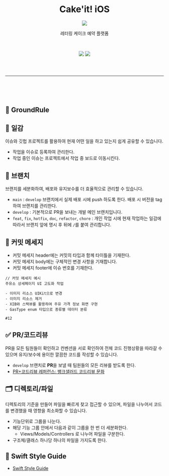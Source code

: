 <h1 align="center">
  Cake'it! iOS
</h1>
<p align="center">

<p align="center">
 <img src="https://img.shields.io/badge/Swift-5.0-orange">
 <p align="center">레터링 케이크 예약 플랫폼</p>
</p>

<br>

<p align="center">
<img src="https://user-images.githubusercontent.com/34022757/131891836-66599e7b-e90a-4847-a2f8-c27b66b30085.mov" align="center"> <img src="https://user-images.githubusercontent.com/34022757/131891850-9bea5639-318b-4c41-93bc-c9fcdad7fac4.mov" align="center">
</p>

<br>
<br>

---

<br>
<br>
<br>

## 🤖 GroundRule

## 🚀 일감

이슈와 깃헙 프로젝트를 활용하여 현재 어떤 일을 하고 있는지 쉽게 공유할 수 있습니다.

- 작업을 이슈로 등록하여 관리한다.
- 작업 중인 이슈는 프로젝트에서 작업 중 보드로 이동시킨다.



## 🚌 브랜치

브랜치를 세분화하여, 배포와 유지보수를 더 효율적으로 관리할 수 있습니다.

- `main` : `develop` 브랜치에서 실제 배포 시에 push 하도록 한다. 배포 시 버전을 tag하여 브랜치를 관리한다.
- `develop` : 기본적으로 PR을 보내는 개발 메인 브랜치입니다. 
- `feat`, `fix`, `hotfix`, `doc`, `refactor`, `chore` : 개인 작업 시에 현재 작업하는 일감에 따라서 브랜치 앞에 명시 후 뒤에 `/`를 붙여 관리합니다.



## 📌 커밋 메세지

- 커밋 메세지 header에는 커밋의 타입과 함께 타이틀을 기재한다.
- 커밋 메세지 body에는 구체적인 변경 사항을 기재합니다.
- 커밋 메세지 footer에 이슈 번호를 기재한다.

```
// 커밋 메세지 예시
주유소 상세페이지 UI 고도화 작업

- 이미지 리소스 UIKit으로 변경
- 이미지 리소스 제거
- XIB와 스택뷰를 활용하여 주유 가격 정보 화면 구현
- GasType enum 타입으로 종류별 데이터 분류

#12
```



## ✅ PR/코드리뷰

PR을 모든 팀원들이 확인하고 컨벤션을 서로 확인하여 전체 코드 진행상황을 따라갈 수 있으며 유지/보수에 용이한 깔끔한 코드를 작성할 수 있습니다.

- `develop` 브랜치로 **PR**을 보낼 때 팀원들의 모든 리뷰를 받도록 한다.
- [PR+코드리뷰 레퍼런스: 뱅크샐러드 코드리뷰 문화](https://blog.banksalad.com/tech/banksalad-code-review-culture/#github과-비동기-커뮤니케이션)



## 🗂 디렉토리/파일

디렉토리의 기준을 만들어 파일을 빠르게 찾고 접근할 수 있으며, 파일을 나누어서 코드를 변경했을 때 영향을 최소화할 수 있습니다.

- 기능단위로 그룹을 나눈다.
- 해당 기능 그룹 안에서 다음과 같이 그룹을 한 번 더 세분화한다.
  - Views/Models/Controllers 로 나누어 파일을 구분한다.
- 구조체/클래스 하나당 하나의 파일을 가지도록 한다.



## 📑 Swift Style Guide

- [Swift Style Guide](https://github.com/project-cake-it/cake-it-iOS/blob/develop/documents/swift-style-guide.md)
